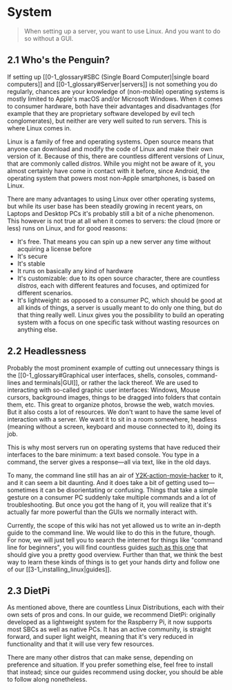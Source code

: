 # System

> When setting up a server, you want to use Linux. And you want to do so without a GUI.

## 2.1 Who's the Penguin?

If setting up [[0-1_glossary#SBC (Single Board Computer)|single board computers]] and [[0-1_glossary#Server|servers]] is not something you do regularly, chances are your knowledge of (non-mobile) operating systems is mostly limited to Apple's macOS and/or Microsoft Windows. When it comes to consumer hardware, both have their advantages and disadvantages (for example that they are proprietary software developed by evil tech conglomerates), but neither are very well suited to run servers. This is where Linux comes in.

Linux is a family of free and operating systems. Open source means that anyone can download and modify the code of Linux and make their own version of it. Because of this, there are countless different versions of Linux, that are commonly called *distros*. While you might not be aware of it, you almost certainly have come in contact with it before, since Android, the operating system that powers most non-Apple smartphones, is based on Linux.

There are many advantages to using Linux over other operating systems, but while its user base has been steadily growing in recent years, on Laptops and Desktop PCs it's probably still a bit of a niche phenomenon. This however is not true at all when it comes to servers: the cloud (more or less) runs on Linux, and for good reasons:

- It's free. That means you can spin up a new server any time without acquiring a license before
- It's secure
- It's stable
- It runs on basically any kind of hardware
- It's customizable: due to its open source character, there are countless *distros*, each with different features and focuses, and optimized for different scenarios.
- It's lightweight: as opposed to a consumer PC, which should be good at all kinds of things, a server is usually meant to do only one thing, but do that thing really well. Linux gives you the possibility to build an operating system with a focus on one specific task without wasting resources on anything else.

## 2.2 Headlessness

Probably the most prominent example of cutting out unnecessary things is the [[0-1_glossary#Graphical user interfaces, shells, consoles, command-lines and terminals|GUI]], or rather the lack thereof. We are used to interacting with so-called graphic user interfaces: Windows, Mouse cursors, background images, things to be dragged into folders that contain them, etc. This great to organize photos, browse the web, watch movies. But it also costs a lot of resources. We don't want to have the same level of interaction with a server. We want it to sit in a room somewhere, headless (meaning without a screen, keyboard and mouse connected to it), doing its job. 

This is why most servers run on operating systems that have reduced their interfaces to the bare minimum: a text based console. You type in a command, the server gives a response—all via text, like in the old days.

To many, the command line still has an air of [Y2K-action-movie-hacker](https://hackertyper.com/) to it, and it can seem a bit daunting. And it does take a bit of getting used to—sometimes it can be disorientating or confusing. Things that take a simple gesture on a consumer PC suddenly take multiple commands and a lot of troubleshooting. But once you got the hang of it, you will realize that it's actually far more powerful than the GUIs we normally interact with.

Currently, the scope of this wiki has not yet allowed us to write an in-depth guide to  the command line. We would like to do this in the future, though. For now, we will just tell you to search the internet for things like "command line for beginners", you will find countless guides [such as this one](https://scrapism.lav.io/intro-to-the-command-line/) that should give you a pretty good overview. Further than that, we think the best way to learn these kinds of things is to get your hands dirty and follow one of our [[3-1_installing_linux|guides]].

## 2.3 DietPi

As mentioned above, there are countless Linux Distributions, each with their own sets of pros and cons. In our guide, we recommend DietPi: originally developed as a lightweight system for the Raspberry Pi, it now supports most SBCs as well as native PCs. It has an active community, is straight forward, and super light weight, meaning that it's very reduced in functionality and that it will use very few resources.

There are many other distros that can make sense, depending on preference and situation. If you prefer something else, feel free to install that instead; since our guides recommend using docker, you should be able to follow along nonetheless.